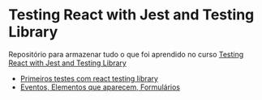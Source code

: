 # Testing React with Jest and Testing Library

Repositório para armazenar tudo o que foi aprendido no curso [Testing React with Jest and Testing Library](https://www.udemy.com/course/react-testing-library/)

- [Primeiros testes com react testing library](./color-button/README.md)
- [Eventos, Elementos que aparecem, Formulários](./sundaes-on-demand/README.md)
